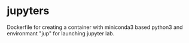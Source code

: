 # jupyters

Dockerfile for creating a container with miniconda3 based python3 and environmant "jup" for launching jupyter lab.
